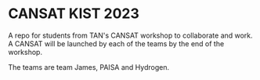 # CANSAT KIST 2023

A repo for students from TAN's CANSAT workshop to collaborate and work.
A CANSAT will be launched by each of the teams by the end of the workshop.

The teams are team James, PAISA and Hydrogen.